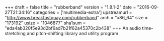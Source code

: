 +++
draft = false
title = "rubberband"
version = "1.8.1-2"
date = "2016-09-27T21:34:16"
categories = ['multimedia-extra']
upstreamurl = "http://www.breakfastquay.com/rubberband"
arch = "x86_64"
size = "173192"
usize = "1046877"
sha1sum = "eda4ab320f5e93d2bf6ad7b21f62a45370c2b438"
+++
An audio time-stretching and pitch-shifting library and utility program